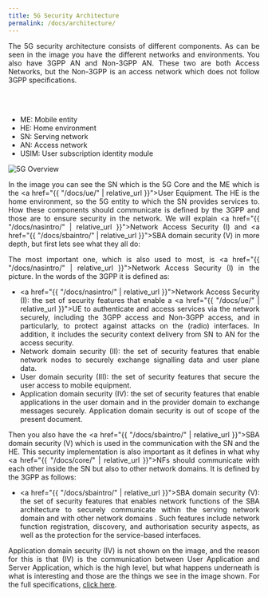 ```yaml
---
title: 5G Security Architecture
permalink: /docs/architecture/
---
```

<style>body {text-align: justify}</style>

The 5G security architecture consists of different components. As can be seen in the image you have the different networks and environments. You also have 3GPP AN and Non-3GPP AN. These two are both Access Networks, but the Non-3GPP is an access network which does not follow 3GPP specifications.
<div class="row">
    <div style="text-align: justify" class="col-md-4">
        <br>
        <br>
        <ul>
        <li>ME: Mobile entity</li>
        <li>HE: Home environment</li>
        <li>SN: Serving network</li>
        <li>AN: Access network</li>
        <li>USIM: User subscription identity module</li>
        </ul>
    </div>
    <div class="col-md-8">
        <img src="{{ "/assets/img/Sec/Arch.png" | relative_url }}" alt="5G Overview" class="img-responsive center"/> 
        <br>
    </div>
</div>

In the image you can see the SN which is the 5G Core and the ME which is the <a href="{{ "/docs/ue/" | relative_url }}">User Equipment</a>. The HE is the home environment, so the 5G entity to which the SN provides services to. How these components should communicate is defined by the 3GPP and those are to ensure security in the network. We will explain <a href="{{ "/docs/nasintro/" | relative_url }}">Network Access Security (I)</a> and <a href="{{ "/docs/sbaintro/" | relative_url }}">SBA domain security (V)</a> in more depth, but first lets see what they all do:

The most important one, which is also used to most, is <a href="{{ "/docs/nasintro/" | relative_url }}">Network Access Security (I)</a> in the picture. In the words of the 3GPP it is defined as: 

- <a href="{{ "/docs/nasintro/" | relative_url }}">Network Access Security (I)</a>: the set of security features that enable a <a href="{{ "/docs/ue/" | relative_url }}">UE</a> to authenticate and access services via the network securely, including the 3GPP access and Non-3GPP access, and in particularly, to protect against attacks on the (radio) interfaces. In addition, it includes the security context delivery from SN to AN for the access security.
- Network domain security (II): the set of security features that enable network nodes to securely exchange signalling data and user plane data.
- User domain security (III): the set of security features that secure the user access to mobile equipment.
- Application domain security (IV): the set of security features that enable applications in the user domain and in the provider domain to exchange messages securely. Application domain security is out of scope of the present
document.

Then you also have the <a href="{{ "/docs/sbaintro/" | relative_url }}">SBA domain security (V)</a> which is used in the communication with the SN and the HE. This security implementation is also important as it defines in what why <a href="{{ "/docs/core/" | relative_url }}">NFs</a> should communicate with each other inside the SN but also to other network domains. It is defined by the 3GPP as follows:

- <a href="{{ "/docs/sbaintro/" | relative_url }}">SBA domain security (V)</a>: the set of security features that enables network functions of the SBA architecture to securely communicate within the serving network domain and with other network domains . Such features include network function registration, discovery, and authorisation security aspects, as well as the protection for the service-based interfaces.

Application domain security (IV) is not shown on the image, and the reason for this is that (IV) is the communication between User Application and Server Application, which is the high level, but what happens underneath is what is interesting and those are the things we see in the image shown. For the full specifications, <a href="https://www.etsi.org/deliver/etsi_ts/133500_133599/133501/17.07.00_60/ts_133501v170700p.pdf" target="_blank" rel="noopener noreferrer">click here</a>.
